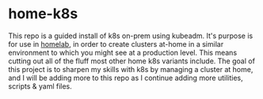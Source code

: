 # home-k8s

This repo is a guided install of k8s on-prem using kubeadm. It's purpose is for use in [homelab](https://github.com/samjtro/homelab), in order to create clusters at-home in a similar environment to which you might see at a production level. This means cutting out all of the fluff most other home k8s variants include. The goal of this project is to sharpen my skills with k8s by managing a cluster at home, and I will be adding more to this repo as I continue adding more utilities, scripts & yaml files.